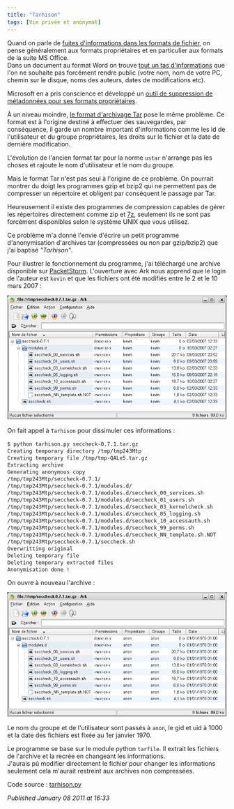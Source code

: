 ```yaml
---
title: "Tarhison"
tags: [Vie privée et anonymat]
---
```


Quand on parle de [fuites d'informations dans les formats de fichier](http://www.chambet.com/publications/fuite-infos/), on pense généralement aux formats propriétaires et en particulier aux formats de la suite MS Office.  
Dans un document au format Word on trouve [tout un tas d'informations](http://support.microsoft.com/kb/290945/fr) que l'on ne souhaite pas forcément rendre public (votre nom, nom de votre PC, chemin sur le disque, noms des auteurs, dates de modifications etc).  

Microsoft en a pris conscience et développé un [outil de suppression de métadonnées pour ses formats propriétaires](http://support.microsoft.com/kb/834427/fr).  

À un niveau moindre, [le format d'archivage Tar](http://en.wikipedia.org/wiki/Tar_(file_format)) pose le même problème. Ce format est à l'origine destiné à effectuer des sauvegardes, par conséquence, il garde un nombre important d'informations comme les id de l'utilisateur et du groupe propriétaires, les droits sur le fichier et la date de dernière modification.  

L'évolution de l'ancien format tar pour la norme `ustar` n'arrange pas les choses et rajoute le nom d'utilisateur et le nom du groupe.  

Mais le format Tar n'est pas seul à l'origine de ce problème. On pourrait montrer du doigt les programmes gzip et bzip2 qui ne permettent pas de compresser un répertoire et obligent par conséquent le passage par Tar.  

Heureusement il existe des programmes de compression capables de gérer les répertoires directement comme zip et [7z](http://en.wikipedia.org/wiki/7z), seulement ils ne sont pas forcément disponibles selon le système UNIX que vous utilisez.  

Ce problème m'a donné l'envie d'écrire un petit programme d'anonymisation d'archives tar (compressées ou non par gzip/bzip2) que j'ai baptisé *"Tarhison"*.  

Pour illustrer le fonctionnement du programme, j'ai téléchargé une archive disponible sur [PacketStorm](http://packetstormsecurity.nl/). L'ouverture avec Ark nous apprend que le login de l'auteur est `kevin` et que les fichiers ont été modifiés entre le 2 et le 10 mars 2007 :  

![tar file metadata](/assets/img/secheck_kvin.jpg)  

On fait appel à `Tarhison` pour dissimuler ces informations :  

```console
$ python tarhison.py seccheck-0.7.1.tar.gz
Creating temporary directory /tmp/tmp243Mtp
Creating temporary file /tmp/tmp-QALe5.tar.gz
Extracting archive
Generating anonymous copy
/tmp/tmp243Mtp/seccheck-0.7.1/
/tmp/tmp243Mtp/seccheck-0.7.1/modules.d/
/tmp/tmp243Mtp/seccheck-0.7.1/modules.d/seccheck_00_services.sh
/tmp/tmp243Mtp/seccheck-0.7.1/modules.d/seccheck_01_users.sh
/tmp/tmp243Mtp/seccheck-0.7.1/modules.d/seccheck_03_kernelcheck.sh
/tmp/tmp243Mtp/seccheck-0.7.1/modules.d/seccheck_05_logging.sh
/tmp/tmp243Mtp/seccheck-0.7.1/modules.d/seccheck_10_accessauth.sh
/tmp/tmp243Mtp/seccheck-0.7.1/modules.d/seccheck_99_perms.sh
/tmp/tmp243Mtp/seccheck-0.7.1/modules.d/seccheck_NN_template.sh.NOT
/tmp/tmp243Mtp/seccheck-0.7.1/seccheck.sh
Overwritting original
Deleting temporary file
Deleting temporary extracted files
Anonymisation done !
```

On ouvre à nouveau l'archive :  

![anonymised tar file metadata](/assets/img/secheck_anon.jpg)  

Le nom du groupe et de l'utilisateur sont passés à `anon`, le gid et uid à 1000 et la date des fichiers est fixée au 1er janvier 1970.  

Le programme se base sur le module python `tarfile`. Il extrait les fichiers de l'archive et la recrée en changeant les informations.  
J'aurais pû modifier directement le fichier pour changer les informations seulement cela m'aurait restreint aux archives non compressées.  

Code source : [tarhison.py](/assets/data/tarhison.py)

*Published January 08 2011 at 16:33*
